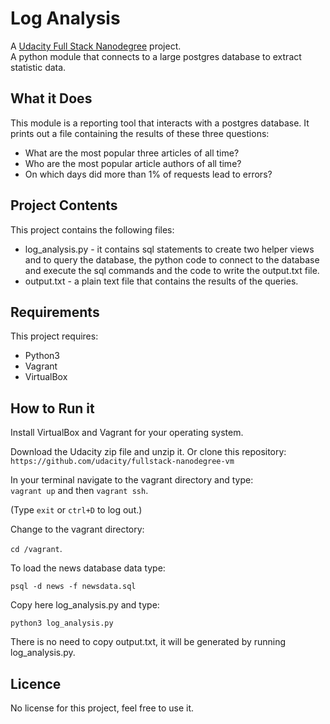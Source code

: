 # Log Analysis
A [Udacity Full Stack Nanodegree](https://www.udacity.com/course/full-stack-web-developer-nanodegree--nd004) project.  
A python module that connects to a large postgres database to extract statistic data.

## What it Does
This module is a reporting tool that interacts with a postgres database.
It prints out a file containing the results of these three questions:
* What are the most popular three articles of all time? 
* Who are the most popular article authors of all time?
* On which days did more than 1% of requests lead to errors? 

## Project Contents

This project contains the following files:
* log_analysis.py - it contains sql statements to create two helper views and to query 
the database, the python code to connect to the database and execute the sql commands 
and the code to write the output.txt file.
* output.txt - a plain text file that contains the results of the queries.

## Requirements
 This project requires: 
 * Python3 
 * Vagrant 
 * VirtualBox  
 
## How to Run it
Install VirtualBox and Vagrant for your operating system.

Download the Udacity zip file and unzip it. 
Or clone this repository:  
` https://github.com/udacity/fullstack-nanodegree-vm `  

In your terminal navigate to the vagrant directory and type:  
` vagrant up ` and then ` vagrant ssh `. 

(Type ` exit ` or ` ctrl+D ` to log out.)

Change to the vagrant directory: 

` cd /vagrant `.

To load the news database data type:

` psql -d news -f newsdata.sql `


Copy here log_analysis.py and type: 

` python3 log_analysis.py `

There is no need to copy output.txt, it will be generated by running log_analysis.py.



## Licence
No license for this project, feel free to use it.